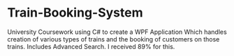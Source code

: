# Train-Booking-System

University Coursework using C# to create a WPF Application
Which handles creation of various types of trains and the
booking of customers on those trains. Includes Advanced Search.
I received 89% for this.
